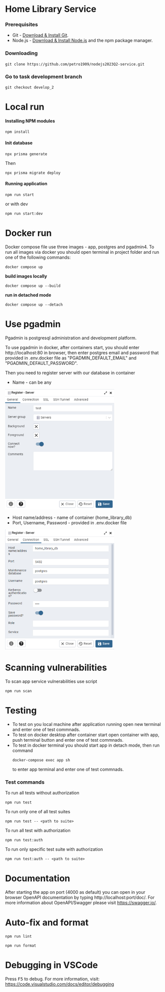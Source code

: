 # Home Library Service

### Prerequisites
- Git - [Download & Install Git](https://git-scm.com/downloads).
- Node.js - [Download & Install Node.js](https://nodejs.org/en/download/) and the npm package manager.

### Downloading
```
git clone https://github.com/petro1909/nodejs2023Q2-service.git
```
### Go to task development branch
```
git checkout develop_2
```
# Local run
#### Installing NPM modules
```
npm install
```
#### Init database
```
npx prisma generate
```
Then
```
npx prisma migrate deploy
```
#### Running application
```
npm run start
```
or with dev
```
npm run start:dev
```
# Docker run 
Docker compose file use three images - app, postgres and pgadmin4.
To run all images via docker you should open terminal in project folder and run one of the following commands:
```
docker compose up
```
**build images locally**
```
docker compose up --build
```
**run in detached mode**
```
docker compose up --detach
```

# Use pgadmin
Pgadmin is postgresql administration and development platform.

To use pgadmin in docker, after containers start, you should enter http://localhost:80 in browser, then enter postgres email and password that provided in .env.docker file as "PGADMIN_DEFAULT_EMAIL" and "PGADMIN_DEFAULT_PASSWORD".

Then you need to register server with our database in container
* Name - can be any<br>
<img src="./doc/regServerGeneral.png" alt="register server general tab" name="register server general tab" width=70% height=70%>

* Host name/address - name of container (home_library_db)
* Port, Username, Password - provided in .env.docker file<br>

<img src="./doc/regServerConnection.png" alt="register server connection tab" name="register server connection tab" width=70% height=70%>




# Scanning vulnerabilities
To scan app service vulnerabilities use script
```
npm run scan
```

# Testing
* To test on you local machine after application running open new terminal and enter one of test commnads.
* To test on docker desktop after container start open container with app, push terminal button and enter one of test commnads.
* To test in docker terminal you should start app in detach mode,
then run command
    ```
    docker-compose exec app sh
    ```
    to enter app terminal and enter one of test commnads.
### Test commands
To run all tests without authorization
```
npm run test
```
To run only one of all test suites
```
npm run test -- <path to suite>
```
To run all test with authorization
```
npm run test:auth
```
To run only specific test suite with authorization
```
npm run test:auth -- <path to suite>
```

# Documentation
After starting the app on port (4000 as default) you can open
in your browser OpenAPI documentation by typing http://localhost:port/doc/.
For more information about OpenAPI/Swagger please visit https://swagger.io/.

# Auto-fix and format
```
npm run lint
```
```
npm run format
```

# Debugging in VSCode
Press <kbd>F5</kbd> to debug.
For more information, visit: https://code.visualstudio.com/docs/editor/debugging
